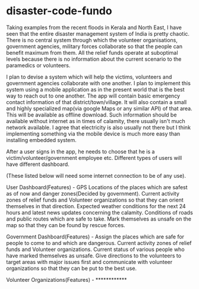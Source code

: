 # disaster-code-fundo

Taking examples from the recent floods in Kerala and North East, I have seen that the entire disaster management system of India is pretty chaotic. There is no central system through which the volunteer organisations, government agencies, military forces collaborate so that the people can benefit maximum from them. All the relief funds operate at suboptimal levels because there is no information about the current scenario to the paramedics or volunteers.

I plan to devise a system which will help the victims, volunteers and government agencies collaborate with one another. I plan to implement this system using a mobile application as in the present world that is the best way to reach out to one another.
The app will contain basic emergency contact information of that district/town/village. It will also contain a small and highly specialized map(via google Maps or any similar API) of that area. This will be available as offline download. Such information should be available without internet as in times of calamity, there usually isn't much network available. I agree that electricity is also usually not there but I think implementing something via the mobile device is much more easy than installing embedded system. 

After a user signs in the app, he needs to choose that he is a victim/volunteer/government employee etc. Different types of users will have different dashboard.

(These listed below will need some internet connection to be of any use).

User Dashboard(Features) - GPS Locations of the places which are safest as of now and danger zones(Decided by government).
                           Current activity zones of relief funds and Volunteer organizations so that they can orient         themselves in that direction.
                           Expected weather conditions for the next 24 hours and latest news updates concerning the calamity.
                           Conditions of roads and public routes which are safe to take.
                           Mark themselves as unsafe on the map so that they can be found by rescue forces.

Government Dashboard(Features) - Assign the places which are safe for people to come to and which are dangerous.
                                 Current activity zones of relief funds and Volunteer organizations.
                                 Current status of various people who have marked themselves as unsafe.
                                 Give directions to the volunteers to target areas with major issues first and communicate with volunteer organizations so that they can be put to the best use.

Volunteer Organizations(Features) - ************
                           
